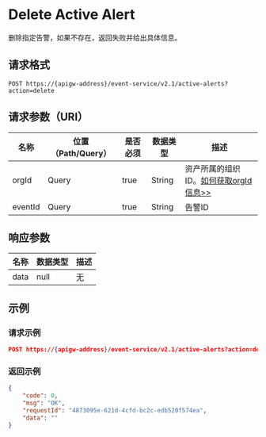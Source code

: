 # Delete Active Alert

删除指定告警，如果不存在，返回失败并给出具体信息。

## 请求格式

```
POST https://{apigw-address}/event-service/v2.1/active-alerts?action=delete
```

## 请求参数（URI）

| 名称          | 位置（Path/Query） | 是否必须 | 数据类型 | 描述      |
|---------------|------------------|----------|-----------|--------------|
| orgId         | Query            | true     | String    | 资产所属的组织ID。[如何获取orgId信息>>](/docs/api/zh_CN/2.0.9/api_faqs#id-orgid-orgid)                |
|  eventId  | Query  | true  |  String  |  告警ID  |



## 响应参数

| 名称  | 数据类型      | 描述               |
|-------|----------------|---------------------------|
| data |  null |  无  |




## 示例

### 请求示例

```json
POST https://{apigw-address}/event-service/v2.1/active-alerts?action=delete&orgId=1c499110e8800000&eventId=2019060135b6df70b2de6aa2f2eb1d09e9aa1ae7
```

### 返回示例

```json
{
	"code": 0,
	"msg": "OK",
	"requestId": "4873095e-621d-4cfd-bc2c-edb520f574ea",
	"data": ""
}
```
